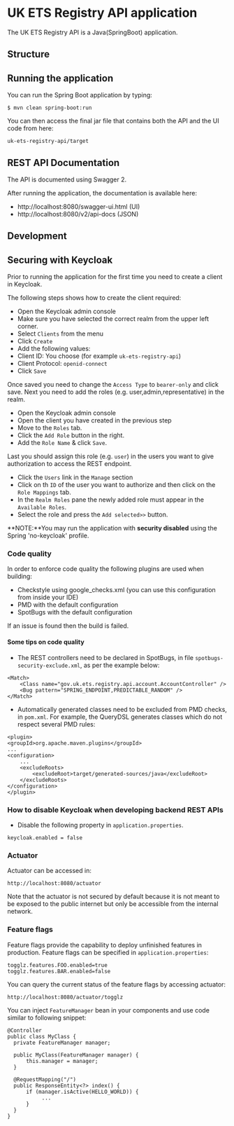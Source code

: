 # UK ETS Registry API application

The UK ETS Registry API is a Java(SpringBoot) application.

## Structure

## Running the application

You can run the Spring Boot application by typing:

    $ mvn clean spring-boot:run

You can then access the final jar file that contains both the API and the
UI code from here:

    uk-ets-registry-api/target

## REST API Documentation

The API is documented using Swagger 2.

After running the application, the documentation is available here:

- http://localhost:8080/swagger-ui.html (UI)
- http://localhost:8080/v2/api-docs (JSON)

## Development

## Securing with Keycloak

Prior to running the application for the first time you need to create a client in <span>Keycloak</span>.

The following steps shows how to create the client required:

- Open the <span>Keycloak</span> admin console
- Make sure you have selected the correct realm from the upper left corner.
- Select `Clients` from the menu
- Click `Create`
- Add the following values:
- Client ID: You choose (for example `uk-ets-registry-api`)
- Client Protocol: `openid-connect`
- Click `Save`

Once saved you need to change the `Access Type` to `bearer-only` and click save.
Next you need to add the roles (e.g. user,admin,representative) in the realm.

- Open the <span>Keycloak</span> admin console
- Open the client you have created in the previous step
- Move to the `Roles` tab.
- Click the `Add Role` button in the right.
- Add the `Role Name` & click `Save`.

Last you should assign this role (e.g. `user`) in the users you want to give authorization to access the REST endpoint.

- Click the `Users` link in the `Manage` section
- Click on th `ID` of the user you want to authorize and then click on the `Role Mappings` tab.
- In the `Realm Roles` pane the newly added role must appear in the `Available Roles`.
- Select the role and press the `Add selected>>` button.

**NOTE:**You may run the application with **security disabled** using the Spring 'no-keycloak' profile.

### Code quality

In order to enforce code quality the following plugins are used when building:

- Checkstyle using google_checks.xml (you can use this configuration
  from inside your IDE)
- PMD with the default configuration
- SpotBugs with the default configuration

If an issue is found then the build is failed.

#### Some tips on code quality

- The REST controllers need to be declared in SpotBugs, in file `spotbugs-security-exclude.xml`, as per the example below:

```
<Match>
    <Class name="gov.uk.ets.registry.api.account.AccountController" />
    <Bug pattern="SPRING_ENDPOINT,PREDICTABLE_RANDOM" />
</Match>
```

- Automatically generated classes need to be excluded from PMD checks, in `pom.xml`. For example, the QueryDSL generates classes which do not respect several PMD rules:

```
<plugin>
<groupId>org.apache.maven.plugins</groupId>
...
<configuration>
	...
	<excludeRoots>
		<excludeRoot>target/generated-sources/java</excludeRoot>
	</excludeRoots>
</configuration>
</plugin>
```

### How to disable Keycloak when developing backend REST APIs

- Disable the following property in `application.properties`.

```
keycloak.enabled = false
```

### Actuator

Actuator can be accessed in:

```
http://localhost:8080/actuator
```

Note that the actuator is not secured by default because it is not meant to be
exposed to the public internet but only be accessible from the internal
network.

### Feature flags

Feature flags provide the capability to deploy unfinished features
in production. Feature flags can be specified in `application.properties`:

```
togglz.features.FOO.enabled=true
togglz.features.BAR.enabled=false
```

You can query the current status of the feature flags by accessing actuator:

```
http://localhost:8080/actuator/togglz
```

You can inject `FeatureManager` bean in your components and use code similar to
following snippet:

```
@Controller
public class MyClass {
  private FeatureManager manager;

  public MyClass(FeatureManager manager) {
      this.manager = manager;
  }

  @RequestMapping("/")
  public ResponseEntity<?> index() {
      if (manager.isActive(HELLO_WORLD)) {
           ...
      }
  }
}
```
